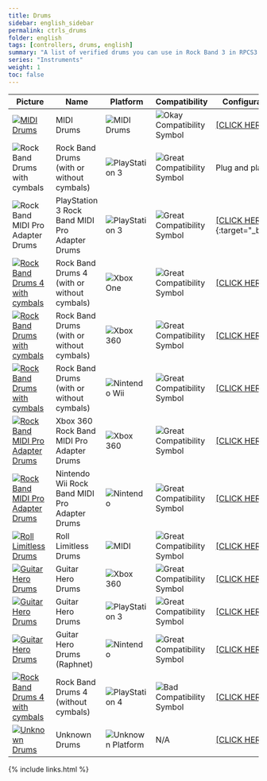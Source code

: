 ```yaml
---
title: Drums
sidebar: english_sidebar
permalink: ctrls_drums
folder: english
tags: [controllers, drums, english]
summary: "A list of verified drums you can use in Rock Band 3 in RPCS3."
series: "Instruments"
weight: 1
toc: false
---
```


| Picture | Name | Platform | Compatibility | Configuration |
|---------|------|----------|---------------|---------------|
|[![MIDI Drums](https://rb3pc.milohax.org/images/instruments/list/drmmidi.png)](https://rb3pc.milohax.org/ctrls_drums_midi "MIDI Drums")  | MIDI Drums | ![MIDI Drums](https://rb3pc.milohax.org/images/instruments/plat/midi.png) | ![Okay Compatibility Symbol](https://rb3pc.milohax.org/images/instruments/compat/okay.png) |[[CLICK HERE]](https://rb3pc.milohax.org/ctrls_drums_midi) |
|![Rock Band Drums with cymbals](https://rb3pc.milohax.org/images/instruments/list/drmrbpro.png)  | Rock Band Drums (with or without cymbals) | ![PlayStation 3](https://rb3pc.milohax.org/images/instruments/plat/ps3.png) | ![Great Compatibility Symbol](https://rb3pc.milohax.org/images/instruments/compat/great.png) | Plug and play! |
|![Rock Band MIDI Pro Adapter Drums](https://rb3pc.milohax.org/images/instruments/list/drmmpaps3.png)  | PlayStation 3 Rock Band MIDI Pro Adapter Drums | ![PlayStation 3](https://rb3pc.milohax.org/images/instruments/plat/ps3.png) | ![Great Compatibility Symbol](https://rb3pc.milohax.org/images/instruments/compat/great.png) |[[CLICK HERE]](https://rb3pc.milohax.org/adv_passthrough){:target="_blank"} |
|[![Rock Band Drums 4 with cymbals](https://rb3pc.milohax.org/images/instruments/list/drmrbpro.png)](https://rb3pc.milohax.org/ctrls_rb4drums_xbox "Xbox One Rock Band 4 Drums") | Rock Band Drums 4 (with or without cymbals) | ![Xbox One](https://rb3pc.milohax.org/images/instruments/plat/xbx.png) | ![Great Compatibility Symbol](https://rb3pc.milohax.org/images/instruments/compat/great.png) |[[CLICK HERE]](https://rb3pc.milohax.org/ctrls_rb4drums_xbox) |
|[![Rock Band Drums with cymbals](https://rb3pc.milohax.org/images/instruments/list/drmrbpro.png)](https://rb3pc.milohax.org/ctrls_rbdrums_360 "Xbox 360 Rock Band Drums") | Rock Band Drums (with or without cymbals) | ![Xbox 360](https://rb3pc.milohax.org/images/instruments/plat/360.png) | ![Great Compatibility Symbol](https://rb3pc.milohax.org/images/instruments/compat/great.png) |[[CLICK HERE]](https://rb3pc.milohax.org/ctrls_rbdrums_360) |
|[![Rock Band Drums with cymbals](https://rb3pc.milohax.org/images/instruments/list/drmrbpro.png)](https://rb3pc.milohax.org/ctrls_rbdrums_wii "Nintendo Wii Rock Band Drums") | Rock Band Drums (with or without cymbals) | ![Nintendo Wii](https://rb3pc.milohax.org/images/instruments/plat/wii.png) | ![Great Compatibility Symbol](https://rb3pc.milohax.org/images/instruments/compat/great.png) |[[CLICK HERE]](https://rb3pc.milohax.org/ctrls_rbdrums_wii) |
|[![Rock Band MIDI Pro Adapter Drums](https://rb3pc.milohax.org/images/instruments/list/drmmpa360.png)](https://rb3pc.milohax.org/ctrls_rbdrums_360 "Xbox 360 Rock Band Drums") | Xbox 360 Rock Band MIDI Pro Adapter Drums | ![Xbox 360](https://rb3pc.milohax.org/images/instruments/plat/360.png) | ![Great Compatibility Symbol](https://rb3pc.milohax.org/images/instruments/compat/great.png) |[[CLICK HERE]](https://rb3pc.milohax.org/ctrls_rbdrums_360) |
|[![Rock Band MIDI Pro Adapter Drums](https://rb3pc.milohax.org/images/instruments/list/drmmpawii.png)](https://rb3pc.milohax.org/ctrls_rbdrums_wii "Nintendo Rock Band Drums") | Nintendo Wii Rock Band MIDI Pro Adapter Drums | ![Nintendo](https://rb3pc.milohax.org/images/instruments/plat/wii.png) | ![Great Compatibility Symbol](https://rb3pc.milohax.org/images/instruments/compat/great.png) |[[CLICK HERE]](https://rb3pc.milohax.org/ctrls_rbdrums_wii) |
|[![Roll Limitless Drums](https://rb3pc.milohax.org/images/instruments/list/drmroll.png)](https://rb3pc.milohax.org/ctrls_mod_rldrums "Roll Limitless Drums") | Roll Limitless Drums | ![MIDI](https://rb3pc.milohax.org/images/instruments/plat/midi.png) | ![Great Compatibility Symbol](https://rb3pc.milohax.org/images/instruments/compat/great.png) |[[CLICK HERE]](https://rb3pc.milohax.org/ctrls_mod_rldrums) |
|[![Guitar Hero Drums](https://rb3pc.milohax.org/images/instruments/list/drmgh.png)](https://rb3pc.milohax.org/ctrls_ghdrums_360 "Xbox 360 Guitar Hero Drums") | Guitar Hero Drums | ![Xbox 360](https://rb3pc.milohax.org/images/instruments/plat/360.png) | ![Great Compatibility Symbol](https://rb3pc.milohax.org/images/instruments/compat/great.png) |[[CLICK HERE]](https://rb3pc.milohax.org/ctrls_ghdrums_360) |
|[![Guitar Hero Drums](https://rb3pc.milohax.org/images/instruments/list/drmgh.png)](https://rb3pc.milohax.org/ctrls_ghdrums_ps3 "PlayStation 3 Guitar Hero Drums") | Guitar Hero Drums | ![PlayStation 3](https://rb3pc.milohax.org/images/instruments/plat/ps3.png) | ![Great Compatibility Symbol](https://rb3pc.milohax.org/images/instruments/compat/great.png) |[[CLICK HERE]](https://rb3pc.milohax.org/ctrls_ghdrums_ps3) |
|[![Guitar Hero Drums](https://rb3pc.milohax.org/images/instruments/list/drmgh.png)](https://rb3pc.milohax.org/ctrls_ghdrums_wii "Nintendo Wii Guitar Hero Drums") | Guitar Hero Drums (Raphnet) | ![Nintendo](https://rb3pc.milohax.org/images/instruments/plat/wii.png) | ![Great Compatibility Symbol](https://rb3pc.milohax.org/images/instruments/compat/great.png) |[[CLICK HERE]](https://rb3pc.milohax.org/ctrls_ghdrums_wii) |
|[![Rock Band Drums 4 with cymbals](https://rb3pc.milohax.org/images/instruments/list/drmrbpro.png)](https://rb3pc.milohax.org/ctrls_rb4drums_ps4 "Xbox One Rock Band 4 Drums") | Rock Band Drums 4 (without cymbals) | ![PlayStation 4](https://rb3pc.milohax.org/images/instruments/plat/ps4.png) | ![Bad Compatibility Symbol](https://rb3pc.milohax.org/images/instruments/compat/bad.png) |[[CLICK HERE]](https://rb3pc.milohax.org/ctrls_rb4drums_ps4) |
|[![Unknown Drums](https://rb3pc.milohax.org/images/instruments/list/drrmyst.png)](https://rb3pc.milohax.org/ctrls_drums_gen "Unknown Drums") | Unknown Drums | ![Unknown Platform](https://rb3pc.milohax.org/images/instruments/plat/myst.png) | N/A |[[CLICK HERE]](https://rb3pc.milohax.org/ctrls_drums_gen) |


{% include links.html %}